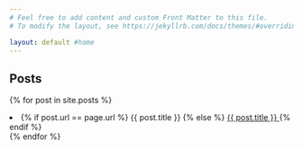 ```yaml
---
# Feel free to add content and custom Front Matter to this file.
# To modify the layout, see https://jekyllrb.com/docs/themes/#overriding-theme-defaults

layout: default #home
---
```

## Posts
{% for post in site.posts %}
<li>
    {% if post.url == page.url %}
    <string>{{ post.title }}</string>
    {% else %}
    <a href="{{site.baseurl}}{{ post.url }}">
        {{ post.title }}
    </a>
    {% endif %}
</li>
{% endfor %}
